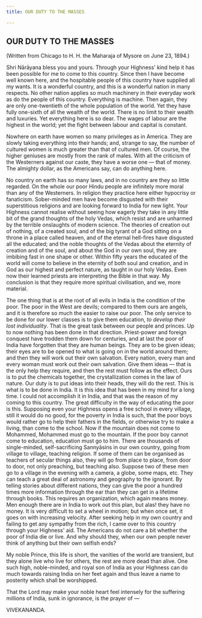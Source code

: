 ```yaml
---
title: OUR DUTY TO THE MASSES

---
```





  



## OUR DUTY TO THE MASSES

(Written from Chicago to H. H. the Maharaja of Mysore on June 23, 1894.)

Shri Nārāyana bless you and yours. Through your Highness' kind help it
has been possible for me to come to this country. Since then I have
become well known here, and the hospitable people of this country have
supplied all my wants. It is a wonderful country, and this is a
wonderful nation in many respects. No other nation applies so much
machinery in their everyday work as do the people of this country.
Everything is machine. Then again, they are only one-twentieth of the
whole population of the world. Yet they have fully one-sixth of all the
wealth of the world. There is no limit to their wealth and luxuries. Yet
everything here is so dear. The wages of labour are the highest in the
world; yet the fight between labour and capital is constant.

Nowhere on earth have women so many privileges as in America. They are
slowly taking everything into their hands; and, strange to say, the
number of cultured women is much greater than that of cultured men. Of
course, the higher geniuses are mostly from the rank of males. With all
the criticism of the Westerners against our caste, they have a worse one
— that of money. The almighty dollar, as the Americans say, can do
anything here.

No country on earth has so many laws, and in no country are they so
little regarded. On the whole our poor Hindu people are infinitely more
moral than any of the Westerners. In religion they practice here either
hypocrisy or fanaticism. Sober-minded men have become disgusted with
their superstitious religions and are looking forward to India for new
light. Your Highness cannot realise without seeing how eagerly they take
in any little bit of the grand thoughts of the holy Vedas, which resist
and are unharmed by the terrible onslaughts of modern science. The
theories of creation out of nothing, of a created soul, and of the big
tyrant of a God sitting on a throne in a place called heaven, and of the
eternal hell-fires have disgusted all the educated; and the noble
thoughts of the Vedas about the eternity of creation and of the soul,
and about the God in our own soul, they are imbibing fast in one shape
or other. Within fifty years the educated of the world will come to
believe in the eternity of both soul and creation, and in God as our
highest and perfect nature, as taught in our holy Vedas. Even now their
learned priests are interpreting the Bible in that way. My conclusion is
that they require more spiritual civilisation, and we, more material.

The one thing that is at the root of all evils in India is the condition
of the poor. The poor in the West are devils; compared to them ours are
angels, and it is therefore so much the easier to raise our poor. The
only service to be done for our lower classes is to give them education,
*to develop their lost individuality*. That is the great task between
our people and princes. Up to now nothing has been done in that
direction. Priest-power and foreign conquest have trodden them down for
centuries, and at last the poor of India have forgotten that they are
human beings. They are to be given ideas; their eyes are to be opened to
what is going on in the world around them; and then they will work out
their own salvation. Every nation, every man and every woman must work
out their own salvation. Give them ideas — that is the only help they
require, and then the rest must follow as the effect. Ours is to put the
chemicals together, the crystallization comes in the law of nature. Our
duty is to put ideas into their heads, they will do the rest. This is
what is to be done in India. It is this idea that has been in my mind
for a long time. I could not accomplish it in India, and that was the
reason of my coming to this country. The great difficulty in the way of
educating the poor is this. Supposing even your Highness opens a free
school in every village, still it would do no good, for the poverty in
India is such, that the poor boys would rather go to help their fathers
in the fields, or otherwise try to make a living, than come to the
school. Now if the mountain does not come to Mohammed, Mohammed must go
to the mountain. If the poor boy cannot come to education, education
must go to him. There are thousands of single-minded, self-sacrificing
Sannyāsins in our own country, going from village to village, teaching
religion. If some of them can be organised as teachers of secular things
also, they will go from place to place, from door to door, not only
preaching, but teaching also. Suppose two of these men go to a village
in the evening with a camera, a globe, some maps, etc. They can teach a
great deal of astronomy and geography to the ignorant. By telling
stories about different nations, they can give the poor a hundred times
more information through the ear than they can get in a lifetime through
books. This requires an organization, which again means money. Men
enough there are in India to work out this plan, but alas! they have no
money. It is very difficult to set a wheel in motion; but when once set,
it goes on with increasing velocity. After seeking help in my own
country and failing to get any sympathy from the rich, I came over to
this country through your Highness' aid. The Americans do not care a bit
whether the poor of India die or live. And why should they, when our own
people never think of anything but their own selfish ends?

My noble Prince, this life is short, the vanities of the world are
transient, but they alone live who live for others, the rest are more
dead than alive. One such high, noble-minded, and royal son of India as
your Highness can do much towards raising India on her feet again and
thus leave a name to posterity which shall be worshipped.

That the Lord may make your noble heart feel intensely for the suffering
millions of India, sunk in ignorance, is the prayer of —

VIVEKANANDA.


